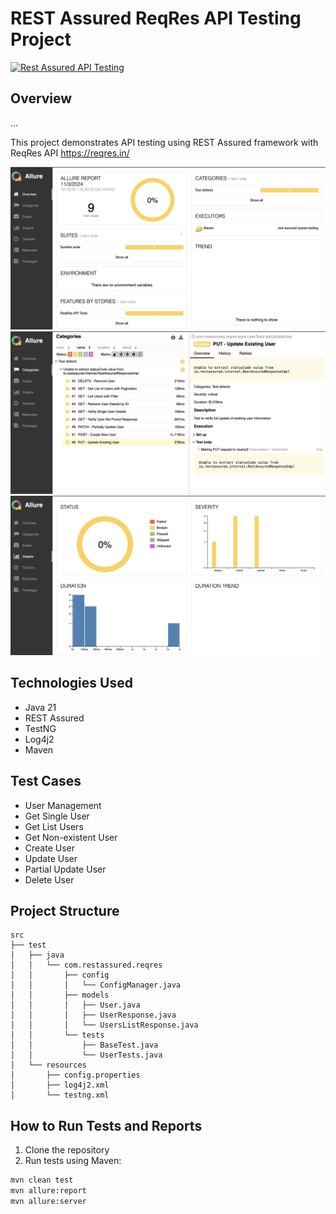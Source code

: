 # REST Assured ReqRes API Testing Project

[![Rest Assured API Testing](https://github.com/fatihmcicek/rest-assured-reqres-testing/actions/workflows/maven.yml/badge.svg)](https://github.com/fatihmcicek/rest-assured-reqres-testing/actions/workflows/maven.yml)

## Overview
...



This project demonstrates API testing using REST Assured framework with ReqRes API https://reqres.in/

<p align="center">
  <img src="src/test/resources/images-report/1.png" alt="image" />
  <img src="src/test/resources/images-report/2.png" alt="image" />
  <img src="src/test/resources/images-report/3.png" alt="image" />
</p>

## Technologies Used
- Java 21
- REST Assured
- TestNG
- Log4j2
- Maven

## Test Cases
- User Management
- Get Single User
- Get List Users
- Get Non-existent User
- Create User
- Update User
- Partial Update User
- Delete User

## Project Structure
```plaintext
src
├── test
│   ├── java
│   │   └── com.restassured.reqres
│   │       ├── config
│   │       │   └── ConfigManager.java
│   │       ├── models
│   │       │   ├── User.java
│   │       │   ├── UserResponse.java
│   │       │   └── UsersListResponse.java
│   │       └── tests
│   │           ├── BaseTest.java
│   │           └── UserTests.java
│   └── resources
│       ├── config.properties
│       ├── log4j2.xml
│       └── testng.xml

```
## How to Run Tests and Reports
1. Clone the repository
2. Run tests using Maven:
```bash
mvn clean test
mvn allure:report
mvn allure:server
```